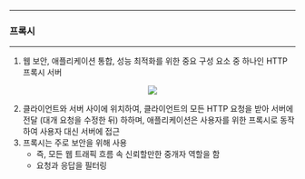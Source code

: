 -----
### 프록시
-----
1. 웹 보안, 애플리케이션 통합, 성능 최적화를 위한 중요 구성 요소 중 하나인 HTTP 프록시 서버
<div align="center">
<img src="https://github.com/user-attachments/assets/7ae9273d-82bf-4fd5-83d0-7cefe2878f21">
</div>

2. 클라이언트와 서버 사이에 위치하여, 클라이언트의 모든 HTTP 요청을 받아 서버에 전달 (대개 요청을 수정한 뒤) 하하며, 애플리케이션은 사용자를 위한 프록시로 동작하여 사용자 대신 서버에 접근
3. 프록시는 주로 보안을 위해 사용
   - 즉, 모든 웹 트래픽 흐름 속 신뢰할만한 중개자 역할을 함
   - 요청과 응답을 필터링
